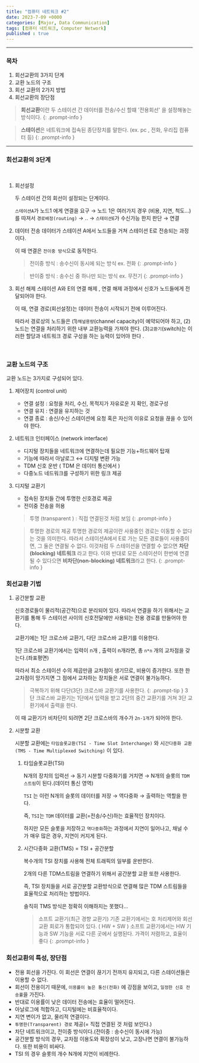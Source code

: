 ```yaml
---
title: "컴퓨터 네트워크 #2"
date: 2023-7-09 +0000
categories: [Major, Data Communication]
tags: [컴퓨터 네트워크, Computer Network]
published : true
---
```


---
### 목차
1. 회선교환의 3가지 단계
2. 교환 노드의 구조
3. 회선 교환의 2가지 방법
4. 회선교환의 장단점

> **회선교환**이란 두 스테이션 간 데이터를 전송/수신 할떄 '전용회선' 을 설정해놓는 방식이다.
{: .prompt-info }

> **스테이션**은 네트워크에 접속된 종단장치를 말한다. (ex. pc , 전화, 우리집 컴퓨터 등)
{: .prompt-info }

---

### 회선교환의 3단계
​
1. 회선설정

    두 스테이션 간의 회선이 설정되는 단계이다.

    `스테이션A`가 노드1 에게 연결을 요구 → 노드 1은 여러가지 경우 (비용, 지연, 척도...) 를 따져서 `경로배정(routing)` → .. → `스테이션E`가 수신가능 한지 판단 → 연결


2. 데이터 전송
    데이터가 스테이션 A에서 노드들을 거쳐 스테이션 E로 전송되는 과정이다.

    이 때 연결은 `전이중 방식`으로 동작한다.

    > 전이중 방식 : 송수신이 동시에 되는 방식 ex. 전화
    {: .prompt-info }

    > 반이중 방식 : 송수신 중 하나만 되는 방식 ex. 무전기
    {: .prompt-info }
​

3. 회선 해제
    스테이션 A와 E의 연결 해제 , 연결 해제 과정에서 신호가 노드들에게 전달되어야 한다.

    이 때, 연결 경로(회선설정)는 데이터 전송이 시작되기 전에 이루어진다.

    따라서 경로상의 노드들은 (1)`채널용량`(channel capacity)이 예약되어야 하고, (2)노드는 연결을 처리하기 위한 내부 교환능력을 가져야 한다. (3)`교환기`(switch)는 이러한 할당과 네트워크 경로 구성을 하는 능력이 있어야 한다 .

​
### 교환 노드의 구조


교환 노드는 3가지로 구성되어 있다.

1. 제어장치 (control unit)
    - 연결 설정 : 요청을 처리, 수신, 목적지가 자유로운 지 확인, 경로구성
    - 연결 유지 : 연결을 유지하는 것
    - 연결 종료 : 송신/수신 스테이션에 요청 혹은 자신의 이유로 요청을 끊을 수 있어야 한다.
​
2. 네트워크 인터페이스 (network interface)
    - 디지털 장치들을 네트워크에 연결하는데 필요한 기능+하드웨어 탑재
    - 기능에 따라서 아날로그 ↔ 디지털 변환 가능
    - TDM 신호 운반 ( TDM 은 데이터 통신에서 )
    - 다중노드 네드워크를 구성하기 위한 링크 제공
​

3. 디지털 교환기
    - 접속된 장치들 간에 투명한 신호경로 제공
    - 전이중 전송을 허용

    > 투명 (transparent ) : 직접 연결된것 처럼 보임
    {: .prompt-info }

    > 투명한 경로의 제공
        투명한 경로의 제공이란 사용중인 경로는 이동할 수 없다는 것을 의미한다. 따라서 스테이션A에서 E로 가는 모든 경로들이 사용중이면, 그 둘은 연결될 수 없다.
        이것처럼 두 스테이션을 연결할 수 없으면 **차단(blocking) 네트워크** 라고 한다.
        이와 반대로 모든 스테이션이 한번에 연결될 수 있다으면 **비차단(non-blocking) 네트워크**라고 한다.
    {: .prompt-info }



### 회선교환 기법

1. 공간분할 교환

    신호경로들이 물리적(공간적)으로 분리되어 있다. 따라서 연결을 하기 위해서는 교환기를 통해 두 스테이션 사이의 신호전달에만 사용되는 전용 경로를 만들어야 한다. 

    교환기에는 1단 크로스바 교환기, 다단 크로스바 교환기를 이용한다.

    1단 크로스바 교환기에서는 입력이 n개 , 출력이 n개라면, 총 `n*n` 개의 교차점을 갖는다.(좌표평면)

    따라서 최소 스테이션 수의 제곱만큼 교차점이 생기므로, 비용이 증가한다. 또한 한 교차점이 망가지면 그 점에서 교차하는 장치들은 서로 연결이 불가능하다.

    > 극복하기 위해 다단(3단) 크로스바 교환기를 사용한다.
    {: .prompt-tip }
    ​
    3단 크로스바 교환기는 1단에서 입력을 받고 2단의 중간 교환기를 거쳐 3단 교환기에서 출력을 한다.

    이 때 교환기가 비차단이 되려면 2단 크로스바의 개수가 `2n-1개`가 되어야 한다.


2. 시분할 교환

    시분할 교환에는 `타임슬롯교환(TSI - Time Slot Interchange)` 와 시`간다중화 교환(TMS - Time Multiplexed Switching)` 이 있다.

    1. 타임슬롯교환(TSI)

        N개의 장치의 입력선 → 동기 시분할 다중화기를 거치면 → N개의 슬롯의 `TDM스트림`이 된다.(데이터 통신 영역)

        `TSI` 는 이런 N개의 슬롯의 데이터를 저장 → 역다중화 → 출력하는 역할을 한다.

        즉, `TSI`는 `TDM` 데이터를 교환(=전송/수신)하는 효율적인 장치이다. 
        
        하지만 모든 슬롯을 저장하고 `역다중화`하는 과정에서 지연이 일어나고, 채널 수가 매우 많은 경우, 지연이 커지게 된다.

    2. 시간다중화 교환(TMS) = TSI + 공간분할

        복수개의 TSI 장치를 사용해 전체 트래픽의 일부를 운반한다.

        2개의 다른 TDM스트림을 연결하기 위해서 공간분할 교환 또한 사용한다.

        즉, TSI 장치들을 서로 공간분할 교환방식으로 연결해 많은 TDM 스트림들을 효율적으로 처리하는 방법이다.

        솔직히 TMS 방식은 정확히 이해하지는 못했다...

        > 소프트 교환기(최근 경향 교환기)
            기존 교환기에서는 호 처리제어와 회선교환 회로가 통합되어 있다. ( HW + SW )
            소프트 교환기에서는 HW 기능과 SW 기능을 서로 다른 곳에서 실행된다.
            가격이 저렴하고, 효율이 좋다
        {: .prompt-info }


### 회선교환의 특성, 장단점

- 전용 회선을 가진다. 이 회선은 연결이 끊기기 전까지 유지되고, 다른 스테이션들은 이용할 수 없다.
- 회선이 전용이기 때문에, `이용률이 높은 통신(전화)` 에 강점을 보이고, `일정한 신호 전송률`을 가진다. 
- 반대로 이용률이 낮은 데이터 전송에는 효율이 떨어진다.
- 아날로그에 적합하고, 디지털에는 비효율적이다.
- 지연 변이가 없고, 물리적 연결이다.
- `투명한(Transparent) 경로` 제공(= 직접 연결된 것 처럼 보인다.)
- 차단 네트워크이고, 전이중 방식이다.(전이중 : 송수신이 동시에 가능)
- 공간분할 방식의 경우, 교차점 이용도와 확장성이 낮고, 고장나면 연결이 불가능하다. 또한 비용이 비싸다.
- TSI 의 경우 슬롯의 개수 N개에 지연이 비례한다.